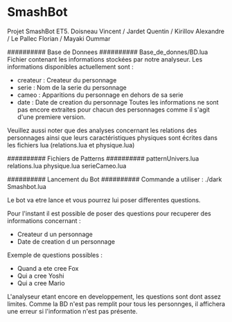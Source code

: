 # SmashBot
Projet SmashBot ET5. 
Doisneau Vincent / Jardet Quentin / Kirillov Alexandre / Le Pallec Florian / Mayaki Oummar

########## Base de Donnees ##########
Base_de_donnes/BD.lua
Fichier contenant les informations stockées par notre analyseur.
Les informations disponibles actuellement sont :
- createur : Createur du personnage
- serie : Nom de la serie du personnage
- cameo : Apparitions du personnage en dehors de sa serie
- date : Date de creation du personnage
Toutes les informations ne sont pas encore extraites pour chacun des personnages comme il s'agit d'une premiere version.

Veuillez aussi noter que des analyses concernant les relations des personnages ainsi que leurs caractéristiques physiques sont écrites dans les fichiers lua (relations.lua et physique.lua)

########## Fichiers de Patterns ##########
patternUnivers.lua
relations.lua
physique.lua
serieCameo.lua

########## Lancement du Bot ##########
Commande a utiliser : ./dark Smashbot.lua

Le bot va etre lance et vous pourrez lui poser differentes questions.

Pour l'instant il est possible de poser des questions pour recuperer des informations concernant :
- Createur d un personnage
- Date de creation d un personnage

Exemple de questions possibles :
- Quand a ete cree Fox
- Qui a cree Yoshi
- Qui a cree Mario

L'analyseur etant encore en developpement, les questions sont dont assez limites.
Comme la BD n'est pas remplit pour tous les personnges, il affichera une erreur si l'information n'est pas présente.